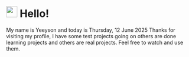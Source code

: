  <h1>
    <img src="https://emojis.slackmojis.com/emojis/images/1643510097/45343/hi.gif?1643510097" width="30"/> 
    Hello!
 </h1>
 <p>
    My name is Yeeyson and today is Thursday, 12 June 2025
    Thanks for visiting my profile, I have some test projects going on others are done learning projects and others are real projects.
    Feel free to watch and use them.
 </p>